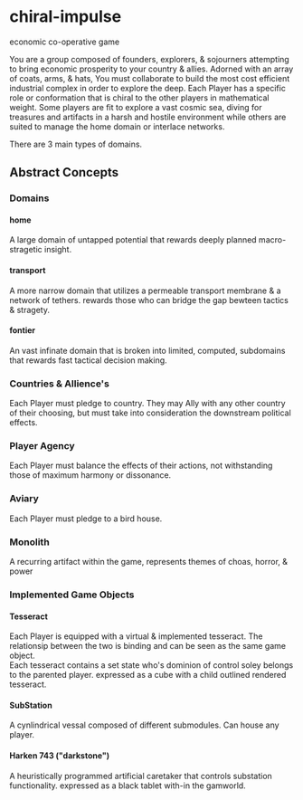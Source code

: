 # chiral-impulse
economic co-operative game

  You are a group composed of founders, explorers, & sojourners attempting to bring economic prosperity to your country & allies. Adorned with an array of coats, arms, & hats, You must collaborate to build the most cost efficient industrial complex in order to explore the deep. Each Player has a specific role or conformation that is chiral to the other players in mathematical weight. Some players are fit to explore a vast cosmic sea, diving for treasures and artifacts in a harsh and hostile environment while others are suited to manage the home domain or interlace networks. 

  There are 3 main types of domains.

## Abstract Concepts
### Domains
#### home
  A large domain of untapped potential that rewards deeply planned macro-stragetic insight.
#### transport
  A more narrow domain that utilizes a permeable transport membrane & a network of tethers. rewards those who can bridge the gap bewteen tactics & stragety. 
#### fontier
 An vast infinate domain that is broken into limited, computed, subdomains that rewards fast tactical decision making. 

### Countries & Allience's
  Each Player must pledge to country. They may Ally with any other country of their choosing, but must take into consideration the downstream political effects. 

### Player Agency
  Each Player must balance the effects of their actions, not withstanding those of maximum harmony or dissonance. 

### Aviary
  Each Player must pledge to a bird house. 

### Monolith 
  A recurring artifact within the game, represents themes of choas, horror, & power

### Implemented Game Objects  
#### Tesseract
  Each Player is equipped with a virtual & implemented tesseract. The relationsip between the two is binding and can be seen as the same game object.  
  Each tesseract contains a set state who's dominion of control soley belongs to the parented player. expressed as a cube with a child outlined rendered tesseract. 

#### SubStation
  A cynlindrical vessal composed of different submodules. Can house any player.

#### Harken 743 ("darkstone")
  A heuristically programmed artificial caretaker that controls substation functionality. expressed as a black tablet with-in the gamworld.








